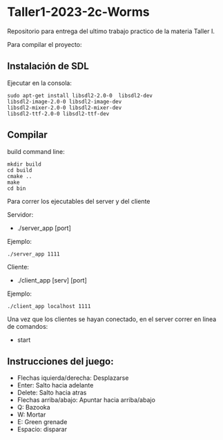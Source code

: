 # Taller1-2023-2c-Worms
Repositorio para entrega del ultimo trabajo practico de la materia Taller I.

Para compilar el proyecto:

## Instalación de SDL

Ejecutar en la consola:
```shell
sudo apt-get install libsdl2-2.0-0  libsdl2-dev
libsdl2-image-2.0-0 libsdl2-image-dev
libsdl2-mixer-2.0-0 libsdl2-mixer-dev
libsdl2-ttf-2.0-0 libsdl2-ttf-dev
```

## Compilar
build command line: 

```
mkdir build
cd build
cmake ..
make
cd bin
```

Para correr los ejecutables del server y del cliente 

Servidor:

- ./server_app [port]
  
Ejemplo:
```
./server_app 1111
```

Cliente:

- ./client_app [serv] [port]

Ejemplo:

```
./client_app localhost 1111
```

Una vez que los clientes se hayan conectado, en el server correr en linea de comandos:
- start

## Instrucciones del juego:

- Flechas iquierda/derecha: Desplazarse
- Enter: Salto hacia adelante
- Delete: Salto hacia atras
- Flechas arriba/abajo: Apuntar hacia arriba/abajo
- Q: Bazooka
- W: Mortar
- E: Green grenade
- Espacio: disparar

